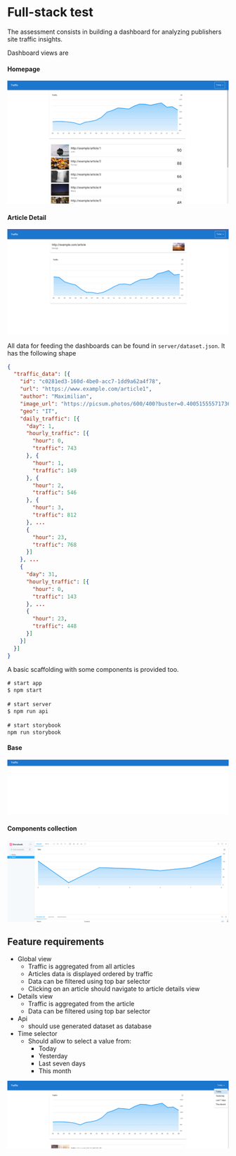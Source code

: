 # Full-stack test

The assessment consists in building a dashboard for analyzing publishers site traffic insights.

Dashboard views are

#### Homepage

![Homepage](./public/home.png)

#### Article Detail

![Article Details](./public/detail.png)


All data for feeding the dashboards can be found in `server/dataset.json`. It has the following shape

```json
{
  "traffic_data": [{
    "id": "c0281ed3-160d-4be0-acc7-1dd9a62a4f78",
    "url": "https://www.example.com/article1",
    "author": "Maximilian",
    "image_url": "https://picsum.photos/600/400?buster=0.4005155557173643",
    "geo": "IT",
    "daily_traffic": [{
      "day": 1,
      "hourly_traffic": [{
        "hour": 0,
        "traffic": 743
      }, {
        "hour": 1,
        "traffic": 149
      }, {
        "hour": 2,
        "traffic": 546
      }, {
        "hour": 3,
        "traffic": 812
      }, ...
      {
        "hour": 23,
        "traffic": 768
      }]
    }, ...
    {
      "day": 31,
      "hourly_traffic": [{
        "hour": 0,
        "traffic": 143
      }, ...
      {
        "hour": 23,
        "traffic": 448
      }]
    }]
  }]
}
```

A basic scaffolding with some components is provided too.

```
# start app
$ npm start

# start server
$ npm run api

# start storybook
npm run storybook 
```

#### Base

![Base](./public/base.png)

#### Components collection

![Components collection](./public/storybook.png)

## Feature requirements

- Global view
  - Traffic is aggregated from all articles
  - Articles data is displayed ordered by traffic
  - Data can be filtered using top bar selector
  - Clicking on an article should navigate to article details view
- Details view
  - Traffic is aggregated from the article
  - Data can be filtered using top bar selector
- Api
  - should use generated dataset as database
- Time selector
  - Should allow to select a value from:
    - Today
    - Yesterday
    - Last seven days
    - This month

![time selector](./public/time-selector.png)
